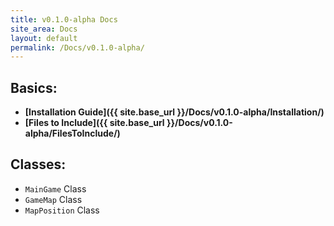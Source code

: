 ```yaml
---
title: v0.1.0-alpha Docs
site_area: Docs
layout: default
permalink: /Docs/v0.1.0-alpha/
---
```


## Basics:

- **[Installation Guide]({{ site.base_url }}/Docs/v0.1.0-alpha/Installation/)**
- **[Files to Include]({{ site.base_url }}/Docs/v0.1.0-alpha/FilesToInclude/)**

## Classes:

- `MainGame` Class
- `GameMap` Class
- `MapPosition` Class
